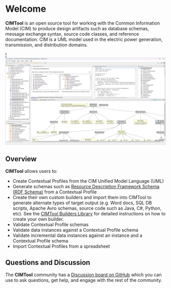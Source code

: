 # Welcome
**CIMTool** is an open source tool for working with the Common Information Model (CIM) to produce design artifacts such as database schemas, message exchange syntax, source code classes, and reference documentation. CIM is a UML model used in the electric power generation, transmission, and distribution domains.

[!![image](./images/CIMToolScreenshot.png)](./images/CIMToolScreenshot.png "CIMTool") 

## Overview
**CIMTool** allows users to:

  * Create Contextual Profiles from the CIM Unified Model Language (UML)
  * Generate schemas such as [Resource Description Framework Schema (RDF Schema)](https://www.w3.org/2001/sw/wiki/RDF) from a Contextual Profile
  * Create their own custom builders and import them into CIMTool to generate alternate types of target output (e.g. Word docs, SQL DB scripts, Apache Avro schemas, source code such as Java, C#, Python, etc).  See the [CIMTool Builders Library](https://cimtool-builders.ucaiug.io/) for detailed instructions on how to create your own builder.
  * Validate Contextual Profile schemas
  * Validate data instances against a Contextual Profile schema
  * Validate incremental data instances against an instance and a Contextual Profile schema
  * Import Contextual Profiles from a spreadsheet

## Questions and Discussion
The **CIMTool** community has a [Discussion board on GitHub](https://github.com/CIMug-org/CIMTool/discussions) which you can use to ask questions, get help, and engage with the rest of the community.
